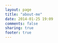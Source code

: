```yaml
---
layout: page
title: "about-me"
date: 2014-01-25 19:09
comments: false
sharing: true
footer: true
---
```

